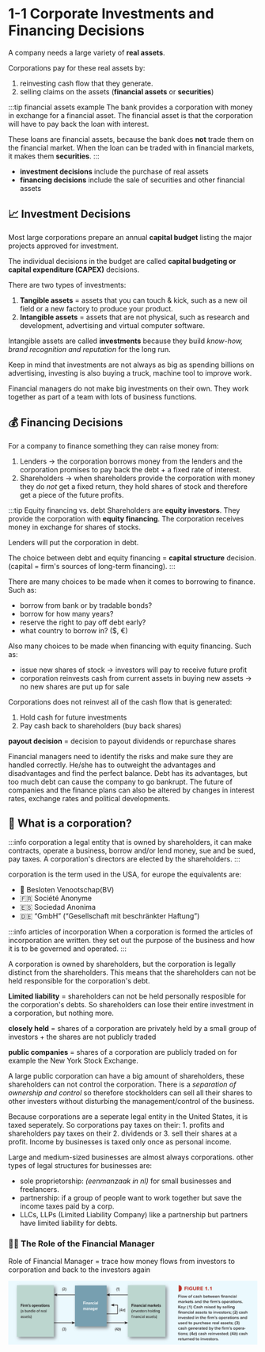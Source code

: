 # 1-1 Corporate Investments and Financing Decisions

A company needs a large variety of **real assets**.

Corporations pay for these real assets by:
1. reinvesting cash flow that they generate.
2. selling claims on the assets (**financial assets** or **securities**)

:::tip financial assets example
The bank provides a corporation with money in exchange for a financial asset. The financial asset is that the corporation will have to pay back the loan with interest.

These loans are financial assets, because the bank does **not** trade them on the financial market. When the loan can be traded with in financial markets, it makes them **securities**.
:::

* **investment decisions** include the purchase of real assets
* **financing decisions** include the sale of securities and other financial assets

## 📈 Investment Decisions
Most large corporations prepare an annual **capital budget** listing the major projects approved for investment.

The individual decisions in the budget are called **capital budgeting or capital expenditure (CAPEX)** decisions.

There are two types of investments:
1. **Tangible assets** = assets that you can touch & kick, such as a new oil field or a new factory to produce your product.
2. **Intangible assets** = assets that are not physical, such as research and development, advertising and virtual computer software.

Intangible assets are called **investments** because they build *know-how, brand recognition and reputation* for the long run.

Keep in mind that investments are not always as big as spending billions on advertising, investing is also buying a truck, machine tool to improve work.

Financial managers do not make big investments on their own. They work together as part of a team with lots of business functions.

## 💰 Financing Decisions
For a company to finance something they can raise money from:
1. Lenders -> the corporation borrows money from the lenders and the corporation promises to pay back the debt + a fixed rate of interest.
2. Shareholders -> when shareholders provide the corporation with money they do *not* get a fixed return, they hold shares of stock and therefore get a piece of the future profits.

:::tip Equity financing vs. debt
Shareholders are **equity investors**. They provide the corporation with **equity financing**. The corporation receives money in exchange for shares of stocks. 

Lenders will put the corporation in debt.

The choice between debt and equity financing = **capital structure** decision.
(capital = firm's sources of long-term financing).
:::

There are many choices to be made when it comes to borrowing to finance. Such as: 
* borrow from bank or by tradable bonds?
* borrow for how many years?
* reserve the right to pay off debt early?
* what country to borrow in? ($, €)

Also many choices to be made when financing with equity financing. Such as:
* issue new shares of stock -> investors will pay to receive future profit
* corporation reinvests cash from current assets in buying new assets -> no new shares are put up for sale

Corporations does not reinvest all of the cash flow that is generated:
1. Hold cash for future investments
2. Pay cash back to shareholders (buy back shares)

**payout decision** = decision to payout dividends or repurchase shares

Financial managers need to identify the risks and make sure they are handled correctly. He/she has to outweight the advantages and disadvantages and find the perfect balance. Debt has its advantages, but too much debt can cause the company to go bankrupt. The future of companies and the finance plans can also be altered by changes in interest rates, exchange rates and political developments.

## 🏢 What is a corporation?
:::info corporation
a legal entity that is owned by shareholders, it can make contracts, operate a business, borrow and/or lend money, sue and be sued, pay taxes. A corporation's directors are elected by the shareholders.
:::

corporation is the term used in the USA,
for europe the equivalents are:
+ :tulip: Besloten Venootschap(BV)
+ :fr: Société Anonyme
+ :es: Sociedad Anonima
+ :de: “GmbH” (“Gesellschaft mit beschränkter Haftung”)

:::info articles of incorporation
When a corporation is formed the articles of incorporation are written.
they set out the purpose of the business and how it is to be governed and operated.
:::

A corporation is owned by shareholders, but the corporation is legally distinct from the shareholders. This means that the shareholders can not be held responsible for the corporation's debt.

**Limited liability** = shareholders can not be held personally resposible for the corporation's debts. So shareholders can lose their entire investment in a corporation, but nothing more.

**closely held** = shares of a corporation are privately held by a small group of investors + the shares are not publicly traded

**public companies** = shares of a corporation are publicly traded on for example the New York Stock Exchange.

A large public corporation can have a big amount of shareholders, these shareholders can not control the corporation. There is a *separation of ownership and control* so therefore stockholders can sell all their shares to other investers without disturbing the management/control of the business.

Because corporations are a seperate legal entity in the United States, it is taxed seperately. So corporations pay taxes on their: 1. profits and shareholders pay taxes on their 2. dividends or 3. sell their shares at a profit. Income by businesses is taxed only once as personal income.

Large and medium-sized businesses are almost always corporations.
other types of legal structures for businesses are:
+ sole proprietorship: *(eenmanzaak in nl)* for small businesses and freelancers.
+ partnership: if a group of people want to work together but save the income taxes paid by a corp.
+ LLCs, LLPs (Limited Liability Company) like a partnership but partners have limited liability for debts. 

### 👨‍💼 The Role of the Financial Manager
Role of Financial Manager = trace how money flows from investors to corporation and back to the investors again

![Financial Manager](../../img/fmanager.png)
